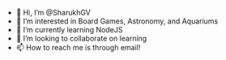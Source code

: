 - 👋 Hi, I’m @SharukhGV
- 👀 I’m interested in Board Games, Astronomy, and Aquariums
- 🌱 I’m currently learning NodeJS
- 💞️ I’m looking to collaborate on learning
- 📫 How to reach me is through email!

<!---
SharukhGV/SharukhGV is a ✨ special ✨ repository because its `README.md` (this file) appears on your GitHub profile.
You can click the Preview link to take a look at your changes.
--->
